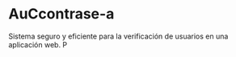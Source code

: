 # AuCcontrase-a
Sistema seguro y eficiente para la verificación de usuarios en una aplicación web. P
